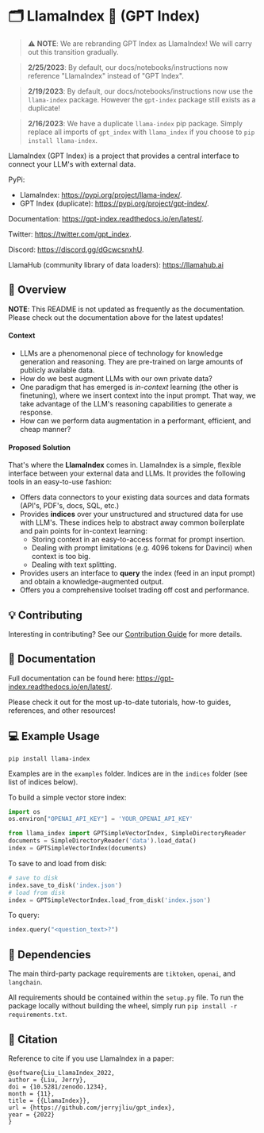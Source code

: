 # 🗂️ LlamaIndex 🦙 (GPT Index)

> ⚠️ **NOTE**: We are rebranding GPT Index as LlamaIndex! We will carry out this transition gradually.

> **2/25/2023**: By default, our docs/notebooks/instructions now reference "LlamaIndex"
instead of "GPT Index".

> **2/19/2023**: By default, our docs/notebooks/instructions now use the `llama-index` package. However the `gpt-index` package still exists as a duplicate!

> **2/16/2023**: We have a duplicate `llama-index` pip package. Simply replace all imports of `gpt_index` with `llama_index` if you choose to `pip install llama-index`.

LlamaIndex (GPT Index) is a project that provides a central interface to connect your LLM's with external data.

PyPi: 
- LlamaIndex: https://pypi.org/project/llama-index/.
- GPT Index (duplicate): https://pypi.org/project/gpt-index/.

Documentation: https://gpt-index.readthedocs.io/en/latest/.

Twitter: https://twitter.com/gpt_index.

Discord: https://discord.gg/dGcwcsnxhU.

LlamaHub (community library of data loaders): https://llamahub.ai

## 🚀 Overview

**NOTE**: This README is not updated as frequently as the documentation. Please check out the documentation above for the latest updates!

#### Context
- LLMs are a phenomenonal piece of technology for knowledge generation and reasoning. They are pre-trained on large amounts of publicly available data.
- How do we best augment LLMs with our own private data?
- One paradigm that has emerged is *in-context* learning (the other is finetuning), where we insert context into the input prompt. That way,
we take advantage of the LLM's reasoning capabilities to generate a response.
- How can we perform data augmentation in a performant, efficient, and cheap manner? 

#### Proposed Solution

That's where the **LlamaIndex** comes in. LlamaIndex is a simple, flexible interface between your external data and LLMs. It provides the following tools in an easy-to-use fashion:

- Offers data connectors to your existing data sources and data formats (API's, PDF's, docs, SQL, etc.)
- Provides **indices** over your unstructured and structured data for use with LLM's. 
These indices help to abstract away common boilerplate and pain points for in-context learning:
   - Storing context in an easy-to-access format for prompt insertion.
   - Dealing with prompt limitations (e.g. 4096 tokens for Davinci) when context is too big.
   - Dealing with text splitting.
- Provides users an interface to **query** the index (feed in an input prompt) and obtain a knowledge-augmented output.
- Offers you a comprehensive toolset trading off cost and performance.


## 💡 Contributing

Interesting in contributing? See our [Contribution Guide](CONTRIBUTING.md) for more details.

## 📄 Documentation

Full documentation can be found here: https://gpt-index.readthedocs.io/en/latest/. 

Please check it out for the most up-to-date tutorials, how-to guides, references, and other resources! 


## 💻 Example Usage

```
pip install llama-index
```

Examples are in the `examples` folder. Indices are in the `indices` folder (see list of indices below).

To build a simple vector store index:
```python
import os
os.environ["OPENAI_API_KEY"] = 'YOUR_OPENAI_API_KEY'

from llama_index import GPTSimpleVectorIndex, SimpleDirectoryReader
documents = SimpleDirectoryReader('data').load_data()
index = GPTSimpleVectorIndex(documents)
```

To save to and load from disk:
```python
# save to disk
index.save_to_disk('index.json')
# load from disk
index = GPTSimpleVectorIndex.load_from_disk('index.json')
```

To query:
```python
index.query("<question_text>?")
```

## 🔧 Dependencies

The main third-party package requirements are `tiktoken`, `openai`, and `langchain`.

All requirements should be contained within the `setup.py` file. To run the package locally without building the wheel, simply run `pip install -r requirements.txt`. 


## 📖 Citation

Reference to cite if you use LlamaIndex in a paper:

```
@software{Liu_LlamaIndex_2022,
author = {Liu, Jerry},
doi = {10.5281/zenodo.1234},
month = {11},
title = {{LlamaIndex}},
url = {https://github.com/jerryjliu/gpt_index},
year = {2022}
}
```
